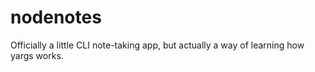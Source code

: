 # nodenotes
Officially a little CLI note-taking app, but actually a way of learning how yargs works.
